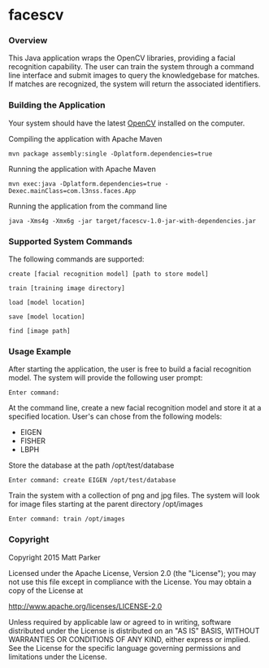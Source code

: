 # facescv

### Overview

This Java application wraps the OpenCV libraries, providing a facial recognition
capability. The user can train the system through a command line interface
and submit images to query the knowledgebase for matches. If matches 
are recognized, the system will return the associated identifiers.

### Building the Application

Your system should have the latest [OpenCV](http://opencv.org) installed on 
the computer.

Compiling the application with Apache Maven

    mvn package assembly:single -Dplatform.dependencies=true

Running the application with Apache Maven

    mvn exec:java -Dplatform.dependencies=true -Dexec.mainClass=com.l3nss.faces.App

Running the application from the command line

    java -Xms4g -Xmx6g -jar target/facescv-1.0-jar-with-dependencies.jar

### Supported System Commands

The following commands are supported:

    create [facial recognition model] [path to store model]

    train [training image directory]

    load [model location]

    save [model location]

    find [image path]

### Usage Example

After starting the application, the user is free to build a facial recognition
model. The system will provide the following user prompt:

    Enter command:

At the command line, create a new facial recognition model and store it 
at a specified location. User's can chose from the following models:

   * EIGEN
   * FISHER
   * LBPH

Store the database at the path /opt/test/database

    Enter command: create EIGEN /opt/test/database

Train the system with a collection of png and jpg files. The system will look for 
image files starting at the parent directory /opt/images

    Enter command: train /opt/images

### Copyright

Copyright 2015 Matt Parker
 
Licensed under the Apache License, Version 2.0 (the "License");
you may not use this file except in compliance with the License.
You may obtain a copy of the License at

   http://www.apache.org/licenses/LICENSE-2.0

Unless required by applicable law or agreed to in writing, software
distributed under the License is distributed on an "AS IS" BASIS,
WITHOUT WARRANTIES OR CONDITIONS OF ANY KIND, either express or implied.
See the License for the specific language governing permissions and
limitations under the License.